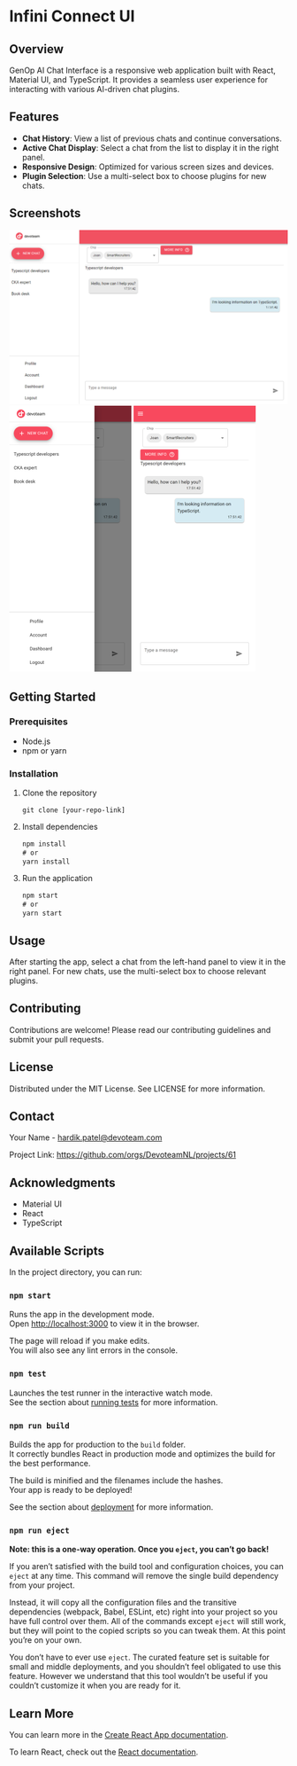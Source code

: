 # Infini Connect UI

## Overview

GenOp AI Chat Interface is a responsive web application built with React, Material UI, and TypeScript. It provides a
seamless user experience for interacting with various AI-driven chat plugins.

## Features

- **Chat History**: View a list of previous chats and continue conversations.
- **Active Chat Display**: Select a chat from the list to display it in the right panel.
- **Responsive Design**: Optimized for various screen sizes and devices.
- **Plugin Selection**: Use a multi-select box to choose plugins for new chats.

## Screenshots

![img.png](img.png)
![localhost_3000_(iPhone 14 Pro Max) (1) (Small).png](localhost_3000_%28iPhone%2014%20Pro%20Max%29%20%281%29%20%28Small%29.png)
![localhost_3000_(iPhone 14 Pro Max) (Small).png](localhost_3000_%28iPhone%2014%20Pro%20Max%29%20%28Small%29.png)

## Getting Started

### Prerequisites

- Node.js
- npm or yarn

### Installation

1. Clone the repository
   ```shell
   git clone [your-repo-link]
   ```
2. Install dependencies
   ```shell
   npm install
   # or
   yarn install
   ```
3. Run the application
   ```shell
   npm start
   # or
   yarn start
   ```

## Usage

After starting the app, select a chat from the left-hand panel to view it in the right panel. For new chats, use the multi-select box to choose relevant plugins.

## Contributing

Contributions are welcome! Please read our contributing guidelines and submit your pull requests.

## License

Distributed under the MIT License. See LICENSE for more information.

## Contact

Your Name - hardik.patel@devoteam.com

Project Link: https://github.com/orgs/DevoteamNL/projects/61

## Acknowledgments

- Material UI
- React
- TypeScript

## Available Scripts

In the project directory, you can run:

### `npm start`

Runs the app in the development mode.\
Open [http://localhost:3000](http://localhost:3000) to view it in the browser.

The page will reload if you make edits.\
You will also see any lint errors in the console.

### `npm test`

Launches the test runner in the interactive watch mode.\
See the section about [running tests](https://facebook.github.io/create-react-app/docs/running-tests) for more
information.

### `npm run build`

Builds the app for production to the `build` folder.\
It correctly bundles React in production mode and optimizes the build for the best performance.

The build is minified and the filenames include the hashes.\
Your app is ready to be deployed!

See the section about [deployment](https://facebook.github.io/create-react-app/docs/deployment) for more information.

### `npm run eject`

**Note: this is a one-way operation. Once you `eject`, you can’t go back!**

If you aren’t satisfied with the build tool and configuration choices, you can `eject` at any time. This command will
remove the single build dependency from your project.

Instead, it will copy all the configuration files and the transitive dependencies (webpack, Babel, ESLint, etc) right
into your project so you have full control over them. All of the commands except `eject` will still work, but they will
point to the copied scripts so you can tweak them. At this point you’re on your own.

You don’t have to ever use `eject`. The curated feature set is suitable for small and middle deployments, and you
shouldn’t feel obligated to use this feature. However we understand that this tool wouldn’t be useful if you couldn’t
customize it when you are ready for it.

## Learn More

You can learn more in
the [Create React App documentation](https://facebook.github.io/create-react-app/docs/getting-started).

To learn React, check out the [React documentation](https://reactjs.org/).
